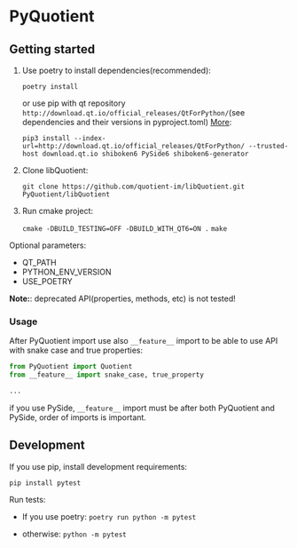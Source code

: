 # PyQuotient

## Getting started

1. Use poetry to install dependencies(recommended):

   `poetry install`

   or use pip with qt repository `http://download.qt.io/official_releases/QtForPython/`(see dependencies and their versions in pyproject.toml) [More](https://doc.qt.io/qtforpython/shiboken6/gettingstarted.html): 
   
   `pip3 install --index-url=http://download.qt.io/official_releases/QtForPython/ --trusted-host download.qt.io shiboken6 PySide6 shiboken6-generator`

2. Clone libQuotient:

   `git clone https://github.com/quotient-im/libQuotient.git PyQuotient/libQuotient`

3. Run cmake project:

   `cmake -DBUILD_TESTING=OFF -DBUILD_WITH_QT6=ON .`
   `make`

Optional parameters:

- QT_PATH
- PYTHON_ENV_VERSION
- USE_POETRY

**Note:**: deprecated API(properties, methods, etc) is not tested!


### Usage

After PyQuotient import use also `__feature__` import to be able to use API with snake case and true properties:

```python
from PyQuotient import Quotient
from __feature__ import snake_case, true_property

...

```

if you use PySide, `__feature__` import must be after both PyQuotient and PySide, order of imports is important.

## Development

If you use pip, install development requirements:

`pip install pytest`

Run tests:

* If you use poetry: `poetry run python -m pytest`

* otherwise: `python -m pytest`
